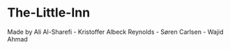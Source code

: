 # The-Little-Inn

Made by Ali Al-Sharefi - Kristoffer Albeck Reynolds - Søren Carlsen - Wajid Ahmad
